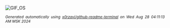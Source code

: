 <div align="justify">
<picture>
    <source media="(prefers-color-scheme: dark)" srcset="https://i.ibb.co/GJjKqdH/output-gif.gif">
    <source media="(prefers-color-scheme: light)" srcset="https://i.ibb.co/GJjKqdH/output-gif.gif">
    <img alt="GIF_OS" src="https://i.ibb.co/GJjKqdH/output-gif.gif">
</picture>

<sub><i>Generated automatically using [x0rzavi/github-readme-terminal](https://github.com/x0rzavi/github-readme-terminal) on Wed Aug 28 04:11:13 AM MSK 2024</i></sub>

</div>

<!-- Image deletion URL: https://ibb.co/CtFkfwP/34652264b8bf1890b3d612b66a1c62bf -->